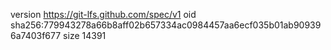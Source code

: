 version https://git-lfs.github.com/spec/v1
oid sha256:779943278a66b8aff02b657334ac0984457aa6ecf035b01ab909396a7403f677
size 14391
